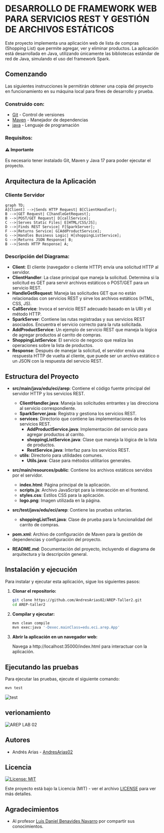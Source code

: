 # DESARROLLO DE FRAMEWORK WEB PARA SERVICIOS REST Y GESTIÓN DE ARCHIVOS ESTÁTICOS

Este proyecto implementa una aplicación web de lista de compras (Shopping List) que permite agregar, ver y eliminar productos. La aplicación está desarrollada en Java, utilizando únicamente las bibliotecas estándar de red de Java, simulando el uso del framework Spark.

## Comenzando

Las siguientes instrucciones le permitirán obtener una copia del proyecto en funcionamiento en su máquina local para fines de desarrollo y prueba.

### Construido con:
    
* [Git](https://git-scm.com) - Control de versiones
* [Maven](https://maven.apache.org) -  Manejador de dependencias
* [java](https://www.oracle.com/java/technologies/downloads/#java21) - Lenguaje de programación

### Requisitos:

#### ⚠️ Importante

Es necesario tener instalado Git, Maven y Java 17 para poder ejecutar el proyecto.

## Arquitectura de la Aplicación
### Cliente Servidor

```mermaid
graph TD;
A[Client] -->|Sends HTTP Request| B[ClientHandler];
B -->|GET Request| C[handleGetRequest];
B -->|POST/GET Request| D[callService];
C -->|Serves Static Files| E[HTML/CSS/JS];
D -->|Finds REST Service| F[SparkServer];
F -->|Returns Service| G[AddProductService];
G -->|Handles Business Logic| H[shoppingListService];
G -->|Returns JSON Response| B;
B -->|Sends HTTP Response| A;
```
### Descripción del Diagrama:

- **Client**: El cliente (navegador o cliente HTTP) envía una solicitud HTTP al servidor.
- **ClientHandler**: La clase principal que maneja la solicitud. Determina si la solicitud es GET para servir archivos estáticos o POST/GET para un servicio REST.
- **HandleGetRequest**: Maneja las solicitudes GET que no están relacionadas con servicios REST y sirve los archivos estáticos (HTML, CSS, JS).
- **CallService**: Invoca el servicio REST adecuado basado en la URI y el método HTTP.
- **SparkServer**: Contiene las rutas registradas y sus servicios REST asociados. Encuentra el servicio correcto para la ruta solicitada.
- **AddProductService**: Un ejemplo de servicio REST que maneja la lógica de agregar productos al carrito de compras.
- **ShoppingListService**: El servicio de negocio que realiza las operaciones sobre la lista de productos.
- **Response**: Después de manejar la solicitud, el servidor envía una respuesta HTTP de vuelta al cliente, que puede ser un archivo estático o un JSON con la respuesta del servicio REST.

## Estructura del Proyecto

- **src/main/java/edu/eci/arep**: Contiene el código fuente principal del servidor HTTP y los servicios REST.
    - **ClientHandler.java**: Maneja las solicitudes entrantes y las direcciona al servicio correspondiente.
    - **SparkServer.java**: Registra y gestiona los servicios REST.
    - **services**: Directorio que contiene las implementaciones de los servicios REST.
        - **AddProductService.java**: Implementación del servicio para agregar productos al carrito.
        - **shoppingListService.java**: Clase que maneja la lógica de la lista de productos.
        - **RestService.java**: Interfaz para los servicios REST.
    - **utils**: Directorio para utilidades comunes.
        - **Utils.java**: Clase para métodos utilitarios generales.

- **src/main/resources/public**: Contiene los archivos estáticos servidos por el servidor.
    - **index.html**: Página principal de la aplicación.
    - **scripts.js**: Archivo JavaScript para la interacción en el frontend.
    - **styles.css**: Estilos CSS para la aplicación.
    - **logo.png**: Imagen utilizada en la página.

- **src/test/java/edu/eci/arep**: Contiene las pruebas unitarias.
    - **shoppingListTest.java**: Clase de prueba para la funcionalidad del carrito de compras.

- **pom.xml**: Archivo de configuración de Maven para la gestión de dependencias y configuración del proyecto.

- **README.md**: Documentación del proyecto, incluyendo el diagrama de arquitectura y la descripción general.

## Instalación y ejecución 

Para instalar y ejecutar esta aplicación, sigue los siguientes pasos:

1. **Clonar el repositorio:**

   ```bash
   git clone https://github.com/AndresArias02/AREP-Taller2.git
   cd AREP-taller2
   ```

2. **Compilar y ejecutar:**

    ```bash
   mvn clean compile
   mvn exec:java '-Dexec.mainClass=edu.eci.arep.App'
   ```

3. **Abrir la aplicación en un navegador web:**

   Navega a http://localhost:35000/index.html para interactuar con la aplicación.

## Ejecutando las pruebas 

Para ejecutar las pruebas, ejecute el siguiente comando:


```bash
mvn test
```
![test](https://github.com/user-attachments/assets/931e058a-7642-43a7-9846-aa7c05eaed5c)


## verionamiento 

![AREP LAB 02](https://img.shields.io/badge/AREP_LAB_02-v1.0.0-blue)

## Autores

- Andrés Arias - [AndresArias02](https://github.com/AndresArias02)

## Licencia

[![License: MIT](https://img.shields.io/badge/License-MIT-yellow.svg)](https://opensource.org/licenses/MIT)

Este proyecto está bajo la Licencia (MIT) - ver el archivo [LICENSE](LICENSE.md) para ver más detalles.

## Agradecimientos 

- Al profesor [Luis Daniel Benavides Navarro](https://ldbn.is.escuelaing.edu.co) por compartir sus conocimientos.
    
